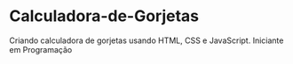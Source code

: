 # Calculadora-de-Gorjetas
Criando calculadora de gorjetas usando HTML, CSS e JavaScript. Iniciante em Programação
